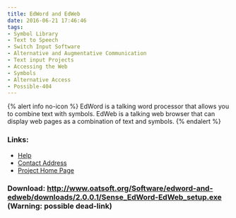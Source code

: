 ```yaml
---
title: EdWord and EdWeb
date: 2016-06-21 17:46:46
tags: 
- Symbol Library
- Text to Speech
- Switch Input Software
- Alternative and Augmentative Communication
- Text input Projects
- Accessing the Web
- Symbols
- Alternative Access
- Possible-404
---
```


{% alert info no-icon %}
EdWord is a talking word processor that allows you to combine text with symbols.  EdWeb is a talking web browser that can display web pages as a combination of text and symbols.
{% endalert %}

<!-- more -->



### Links:
- <a href="http://www.deafblindonline.org.uk/software.html#ee">Help</a>
- <a href="mailto:Paul.Blenkhorn@manchester.ac.uk">Contact Address</a>
- <a href="http://www.deafblindonline.org.uk/">Project Home Page</a>

### Download: http://www.oatsoft.org/Software/edword-and-edweb/downloads/2.0.0.1/Sense_EdWord-EdWeb_setup.exe (Warning: possible dead-link)